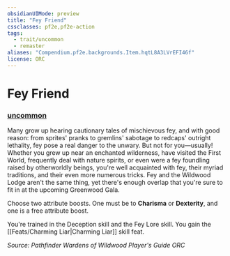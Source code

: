 ```yaml
---
obsidianUIMode: preview
title: "Fey Friend"
cssclasses: pf2e,pf2e-action
tags:
  - trait/uncommon
  - remaster
aliases: "Compendium.pf2e.backgrounds.Item.hqtL8A3LVrEFI46f"
license: ORC
---
```

# Fey Friend

### [uncommon](uncommon "Uncommon Rarity Trait")






Many grow up hearing cautionary tales of mischievous fey, and with good reason: from sprites' pranks to gremlins' sabotage to redcaps' outright lethality, fey pose a real danger to the unwary. But not for you—usually! Whether you grew up near an enchanted wilderness, have visited the First World, frequently deal with nature spirits, or even were a fey foundling raised by otherworldly beings, you're well acquainted with fey, their myriad traditions, and their even more numerous tricks. Fey and the Wildwood Lodge aren't the same thing, yet there's enough overlap that you're sure to fit in at the upcoming Greenwood Gala.

Choose two attribute boosts. One must be to **Charisma** or **Dexterity**, and one is a free attribute boost.

You're trained in the Deception skill and the Fey Lore skill. You gain the [[Feats/Charming Liar|Charming Liar]] skill feat.

*Source: Pathfinder Wardens of Wildwood Player's Guide*
*ORC*